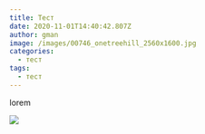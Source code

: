 ```yaml
---
title: Тест
date: 2020-11-01T14:40:42.807Z
author: gman
image: /images/00746_onetreehill_2560x1600.jpg
categories:
  - тест
tags:
  - тест
---
```

lorem

![](/images/604fca3d10dcf29d5c8c8572843edbd1974af094.jpeg)